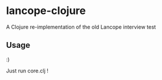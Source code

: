 # lancope-clojure

A Clojure re-implementation of the old Lancope interview test

## Usage
:)

Just run core.clj !